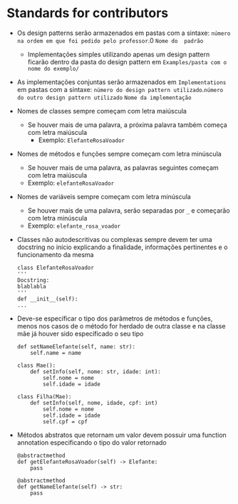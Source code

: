# Standards for contributors
  * Os design patterns serão armazenados em pastas com a sintaxe: `número na ordem em que foi pedido pelo professor`.0 `Nome do  padrão`
    * Implementações simples utilizando apenas um design pattern ficarão dentro  da pasta do design pattern em `Examples/pasta com o nome do exemplo/`
  * As implementações conjuntas serão armazenados em `Implementations` em pastas com a sintaxe: `número do design pattern utilizado`.`número do outro design pattern utilizado` `Nome da implementação`

  * Nomes de classes sempre começam com letra maiúscula
    * Se houver mais de uma palavra, a próxima palavra também começa com letra maiúscula
      * Exemplo: `ElefanteRosaVoador`

  * Nomes de métodos e funções sempre começam com letra minúscula
    * Se houver mais de uma palavra, as palavras seguintes começam com letra maiúscula
    * Exemplo: `elefanteRosaVoador`

  * Nomes de variáveis sempre começam com letra minúscula
    * Se houver mais de uma palavra, serão separadas por `_` e começarão com letra minúscula
    * Exemplo: `elefante_rosa_voador`

  * Classes não autodescritivas ou complexas sempre devem ter uma docstring no início explicando a finalidade, informações pertinentes e o funcionamento da mesma
    ````
    class ElefanteRosaVoador
    '''
    Docstring:
    blablabla
    '''
    def __init__(self):
    ...
    ````

  * Deve-se específicar o tipo dos parâmetros de métodos e funções, menos nos casos de o método for herdado de outra classe e na classe mãe já houver sido específicado o seu tipo
    ````
    def setNameElefante(self, name: str):
        self.name = name
    ````
    ````
    class Mae():
        def setInfo(self, nome: str, idade: int):
            self.nome = nome
            self.idade = idade

    class Filha(Mae):
        def setInfo(self, nome, idade, cpf: int)
            self.nome = nome
            self.idade = idade
            self.cpf = cpf
    ````

  * Métodos abstratos que retornam um valor devem possuir uma function annotation especificando o tipo do valor retornado
    ````
    @abstractmethod
    def getElefanteRosaVoador(self) -> Elefante:
        pass

    @abstractmethod
    def getNameElefante(self) -> str:
        pass
    ````